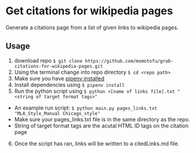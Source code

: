 # Get citations for wikipedia pages
Generate a citations page from a list of given links to wikipedia pages.

## Usage
1. download repo `$ git clone https://github.com/momotofu/grab-citations-for-wikipedia-pages.git`
2. Using the terminal change into repo directory `$ cd <repo path>`
3. Make sure you have [pipenv installed](https://pipenv.readthedocs.io/en/latest/)
4. Install dependencies using `$ pipenv install`
5. Run the python script using `$ python <[name of links file].txt "<string of target format tags>"`
* An example run script: `$ python main.py pages_links.txt "MLA_Style_Manual Chicago_style"`
* Make sure your pages_links.txt file is in the same directory as the
  repo.
* String of target format tags are the acutal HTML ID tags on the citation
  page
6. Once the script has ran, links will be written to a citedLinks.md
   file.
